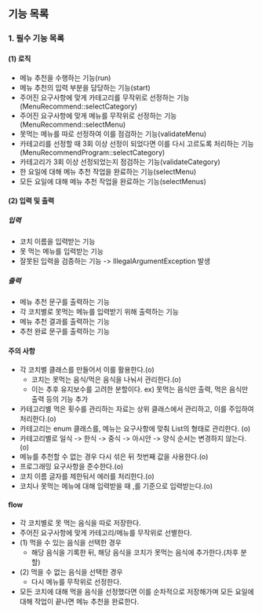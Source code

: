 ## 기능 목록
### 1. 필수 기능 목록
#### (1) 로직
- 메뉴 추천을 수행하는 기능(run)
- 메뉴 추천의 입력 부분을 담당하는 기능(start)
- 주어진 요구사항에 맞게 카테고리를 무작위로 선정하는 기능(MenuRecommend::selectCategory)
- 주어진 요구사항에 맞게 메뉴를 무작위로 선정하는 기능(MenuRecommend::selectMenu)
- 못먹는 메뉴를 따로 선정하여 이를 점검하는 기능(validateMenu)
- 카테고리를 선정할 때 3회 이상 선정이 되었다면 이를 다시 고르도록 처리하는 기능(MenuRecommendProgram::selectCategory) 
- 카테고리가 3회 이상 선정되었는지 점검하는 기능(validateCategory)
- 한 요일에 대해 메뉴 추천 작업을 완료하는 기능(selectMenu)
- 모든 요일에 대해 메뉴 추천 작업을 완료하는 기능(selectMenus)

#### (2) 입력 및 출력
##### 입력
- 코치 이름을 입력받는 기능
- 못 먹는 메뉴를 입력받는 기능
- 잘못된 입력을 검증하는 기능 -> IllegalArgumentException 발생 


##### 출력
- 메뉴 추천 문구를 출력하는 기능
- 각 코치별로 못먹는 메뉴를 입력받기 위해 출력하는 기능
- 메뉴 추천 결과를 출력하는 기능
- 추천 완료 문구를 출력하는 기능


#### 주의 사항
- 각 코치별 클래스를 만들어서 이를 활용한다.(o)
  - 코치는 못먹는 음식/먹은 음식을 나눠서 관리한다.(o) 
  - 이는 추후 유지보수를 고려한 분할이다. ex) 못먹는 음식만 출력, 먹은 음식만 출력 등의 기능 추가
- 카테고리별 먹은 횟수를 관리하는 자료는 상위 클래스에서 관리하고, 이를 주입하여 처리한다.(o)
- 카테고리는 enum 클래스를, 메뉴는 요구사항에 맞춰 List<String>의 형태로 관리한다. (o)
- 카테고리별로 일식 -> 한식 -> 중식 -> 아시안 -> 양식 순서는 변경하지 않는다. (o)
- 메뉴를 추천할 수 없는 경우 다시 섞은 뒤 첫번째 값을 사용한다.(o)
- 프로그래밍 요구사항을 준수한다.(o)
- 코치 이름 글자를 제한둬서 에러를 처리한다.(o)
- 코치나 못먹는 메뉴에 대해 입력받을 때 ,를 기준으로 입력받는다.(o)

#### flow
- 각 코치별로 못 먹는 음식을 따로 저장한다.
- 주어진 요구사항에 맞게 카테고리/메뉴를 무작위로 선별한다.
- (1) 먹을 수 있는 음식을 선택한 경우
    - 해당 음식을 기록한 뒤, 해당 음식을 코치가 못먹는 음식에 추가한다.(차후 분할)
- (2) 먹을 수 없는 음식을 선택한 경우
  - 다시 메뉴를 무작위로 선정한다.
- 모든 코치에 대해 먹을 음식을 선정했다면 이를 순차적으로 저장해가며 모든 요일에 대해 작업이 끝나면 메뉴 추천을 완료한다.
